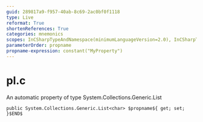 ```yaml
---
guid: 289817a9-f957-40ab-8c69-2ac0bf0f1118
type: Live
reformat: True
shortenReferences: True
categories: mnemonics
scopes: InCSharpTypeAndNamespace(minimumLanguageVersion=2.0), InCSharpTypeMember(minimumLanguageVersion=2.0)
parameterOrder: propname
propname-expression: constant("MyProperty")
---
```


# pl.c

An automatic property of type System.Collections.Generic.List<char>

```
public System.Collections.Generic.List<char> $propname${ get; set; }$END$
```
